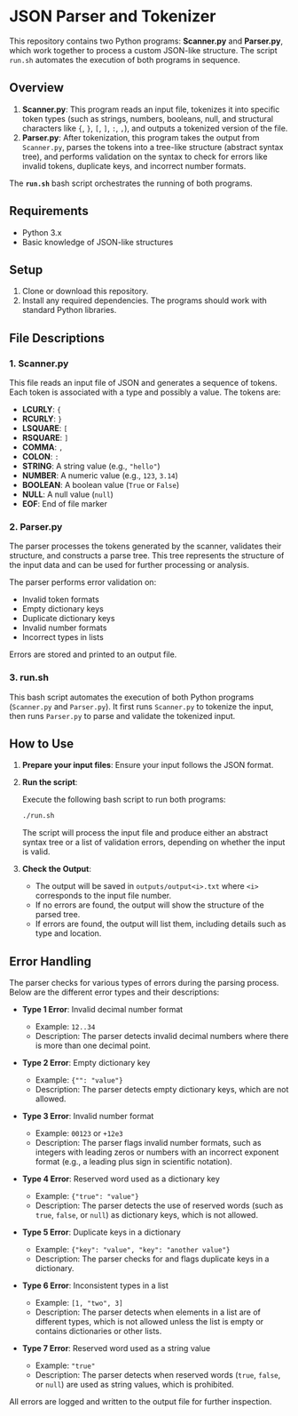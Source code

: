 # JSON Parser and Tokenizer

This repository contains two Python programs: **Scanner.py** and **Parser.py**, which work together to process a custom JSON-like structure. The script `run.sh` automates the execution of both programs in sequence.

## Overview

1. **Scanner.py**: This program reads an input file, tokenizes it into specific token types (such as strings, numbers, booleans, null, and structural characters like `{`, `}`, `[`, `]`, `:`, `,`), and outputs a tokenized version of the file.
2. **Parser.py**: After tokenization, this program takes the output from `Scanner.py`, parses the tokens into a tree-like structure (abstract syntax tree), and performs validation on the syntax to check for errors like invalid tokens, duplicate keys, and incorrect number formats.

The **`run.sh`** bash script orchestrates the running of both programs.

## Requirements

- Python 3.x
- Basic knowledge of JSON-like structures

## Setup

1. Clone or download this repository.
2. Install any required dependencies. The programs should work with standard Python libraries.

## File Descriptions

### 1. **Scanner.py**

This file reads an input file of JSON and generates a sequence of tokens. Each token is associated with a type and possibly a value. The tokens are:

- **LCURLY**: `{`
- **RCURLY**: `}`
- **LSQUARE**: `[`
- **RSQUARE**: `]`
- **COMMA**: `,`
- **COLON**: `:`
- **STRING**: A string value (e.g., `"hello"`)
- **NUMBER**: A numeric value (e.g., `123`, `3.14`)
- **BOOLEAN**: A boolean value (`True` or `False`)
- **NULL**: A null value (`null`)
- **EOF**: End of file marker

### 2. **Parser.py**

The parser processes the tokens generated by the scanner, validates their structure, and constructs a parse tree. This tree represents the structure of the input data and can be used for further processing or analysis. 

The parser performs error validation on:
- Invalid token formats
- Empty dictionary keys
- Duplicate dictionary keys
- Invalid number formats
- Incorrect types in lists

Errors are stored and printed to an output file.

### 3. **run.sh**

This bash script automates the execution of both Python programs (`Scanner.py` and `Parser.py`). It first runs `Scanner.py` to tokenize the input, then runs `Parser.py` to parse and validate the tokenized input.

## How to Use

1. **Prepare your input files**: Ensure your input follows the JSON format.

2. **Run the script**: 

   Execute the following bash script to run both programs:

   ```bash
   ./run.sh
   ```
    The script will process the input file and produce either an abstract syntax tree or a list of validation errors, depending on whether the input is valid.

3. **Check the Output**:

    - The output will be saved in ```outputs/output<i>.txt``` where ```<i>``` corresponds to the input file number.
   - If no errors are found, the output will show the structure of the parsed tree.
   - If errors are found, the output will list them, including details such as type and location.

## Error Handling

The parser checks for various types of errors during the parsing process. Below are the different error types and their descriptions:

- **Type 1 Error**: Invalid decimal number format
  - Example: `12..34`
  - Description: The parser detects invalid decimal numbers where there is more than one decimal point.

- **Type 2 Error**: Empty dictionary key
  - Example: `{"": "value"}`
  - Description: The parser detects empty dictionary keys, which are not allowed.

- **Type 3 Error**: Invalid number format
  - Example: `00123` or `+12e3`
  - Description: The parser flags invalid number formats, such as integers with leading zeros or numbers with an incorrect exponent format (e.g., a leading plus sign in scientific notation).

- **Type 4 Error**: Reserved word used as a dictionary key
  - Example: `{"true": "value"}`
  - Description: The parser detects the use of reserved words (such as `true`, `false`, or `null`) as dictionary keys, which is not allowed.

- **Type 5 Error**: Duplicate keys in a dictionary
  - Example: `{"key": "value", "key": "another value"}`
  - Description: The parser checks for and flags duplicate keys in a dictionary.

- **Type 6 Error**: Inconsistent types in a list
  - Example: `[1, "two", 3]`
  - Description: The parser detects when elements in a list are of different types, which is not allowed unless the list is empty or contains dictionaries or other lists.

- **Type 7 Error**: Reserved word used as a string value
  - Example: `"true"`
  - Description: The parser detects when reserved words (`true`, `false`, or `null`) are used as string values, which is prohibited.

All errors are logged and written to the output file for further inspection.